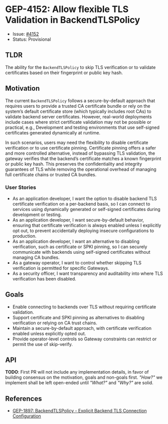 # GEP-4152: Allow flexible TLS Validation in BackendTLSPolicy

* Issue: [#4152](https://github.com/kubernetes-sigs/gateway-api/issues/4152)
* Status: Provisional

## TLDR

The ability for the `BackendTLSPolicy` to skip TLS verification or to validate
certificates based on their fingerprint or public key hash.

## Motivation

The current `BackendTLSPolicy` follows a secure-by-default approach that requires
users to provide a trusted CA certificate bundle or rely on the system’s default
certificate store (which typically includes root CAs) to validate backend server
certificates. However, real-world deployments include cases where strict
certificate validation may not be possible or practical, e.g., Development and
testing environments that use self-signed certificates generated dynamically at
runtime.

In such scenarios, users may need the flexibility to disable certificate
verification or to use certificate pinning. Certificate pinning offers a safer
and more controlled alternative, instead of bypassing TLS validation, the gateway
verifies that the backend’s certificate matches a known fingerprint or public key
hash. This preserves the confidentiality and integrity guarantees of TLS while
removing the operational overhead of managing full certificate chains or trusted
CA bundles.

### User Stories

* As an application developer, I want the option to disable backend TLS
  certificate verification on a per-backend basis, so I can connect to services
  using dynamically generated or self-signed certificates during development or
  testing.
* As an application developer, I want secure-by-default behavior, ensuring that
  certificate verification is always enabled unless I explicitly opt out, to
  prevent accidentally deploying insecure configurations to production.
* As an application developer, I want an alternative to disabling verification,
  such as certificate or SPKI pinning, so I can securely communicate with
  backends using self-signed certificates without managing CA bundles.
* As a gateway operator, I want to control whether skipping TLS verification is
  permitted for specific Gateways.
* As a security officer, I want transparency and auditability into where TLS
  verification has been disabled.

## Goals

* Enable connecting to backends over TLS without requiring certificate
  validation.
* Support certificate and SPKI pinning as alternatives to disabling verification
  or relying on CA trust chains.
* Maintain a secure-by-default approach, with certificate verification enabled
  unless explicitly opted out.
* Provide operator-level controls so Gateway constraints can restrict or permit
  the use of skip-verify.

## API

**TODO**: First PR will not include any implementation details, in favor of
building consensus on the motivation, goals and non-goals first. _"How?"_ we
implement shall be left open-ended until _"What?"_ and _"Why?"_ are solid.

## References

* [GEP-1897: BackendTLSPolicy - Explicit Backend TLS Connection Configuration](https://gateway-api.sigs.k8s.io/geps/gep-1897/)
